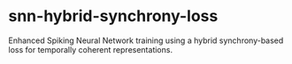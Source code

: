 # snn-hybrid-synchrony-loss
Enhanced Spiking Neural Network training using a hybrid synchrony-based loss for temporally coherent representations.
